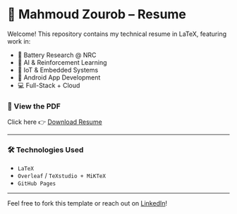 # 🧠 Mahmoud Zourob – Resume

Welcome! This repository contains my technical resume in LaTeX, featuring work in:

- 🔋 Battery Research @ NRC
- 🧠 AI & Reinforcement Learning
- 🤖 IoT & Embedded Systems
- 📱 Android App Development
- 💻 Full-Stack + Cloud

### 🔗 View the PDF
Click here 👉 [Download Resume](./Mahmoud_Zourob_Resume.pdf)

---

### 🛠️ Technologies Used

- `LaTeX`
- `Overleaf` / `TeXstudio + MiKTeX`
- `GitHub Pages` 

---

Feel free to fork this template or reach out on [LinkedIn](https://www.linkedin.com/in/mahmoud-zourob-24401829b/)!
